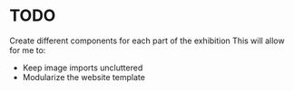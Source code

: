 # TODO

Create different components for each part of the exhibition
This will allow for me to:
- Keep image imports uncluttered
- Modularize the website template